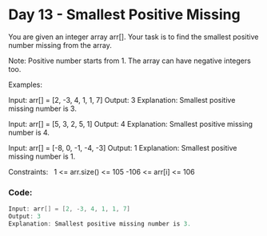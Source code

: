 # Day 13 - Smallest Positive Missing

You are given an integer array arr[]. Your task is to find the smallest positive number missing from the array.

Note: Positive number starts from 1. The array can have negative integers too.

Examples:

Input: arr[] = [2, -3, 4, 1, 1, 7]
Output: 3
Explanation: Smallest positive missing number is 3.

Input: arr[] = [5, 3, 2, 5, 1]
Output: 4
Explanation: Smallest positive missing number is 4.

Input: arr[] = [-8, 0, -1, -4, -3]
Output: 1
Explanation: Smallest positive missing number is 1.

Constraints:  
1 <= arr.size() <= 105
-106 <= arr[i] <= 106

### Code:
```java
Input: arr[] = [2, -3, 4, 1, 1, 7]
Output: 3
Explanation: Smallest positive missing number is 3.

```
